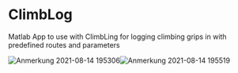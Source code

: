 # ClimbLog
Matlab App to use with ClimbLing for logging climbing grips in with predefined routes and parameters

![Anmerkung 2021-08-14 195306](https://user-images.githubusercontent.com/64498892/129456170-063643dc-ecda-41e6-a12c-ac37a7892ed7.png)![Anmerkung 2021-08-14 195519](https://user-images.githubusercontent.com/64498892/129456179-a0e82804-7c84-43c8-a282-7d427a65261e.png)
